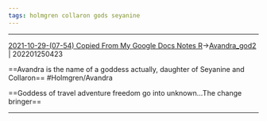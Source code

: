 ```yaml
---
tags: holmgren collaron gods seyanine
---
```


***
[2021-10-29-(07-54) Copied From My Google Docs Notes R](../../sessions/notes_brian/2021-10-29-(07-54)%20Copied%20From%20My%20Google%20Docs%20Notes%20R.md)->[Avandra_god2](Insights/Attach/Avandra_god2.md) | 202201250423

==Avandra is the name of a goddess actually, daughter of Seyanine and Collaron== #Holmgren/Avandra

==Goddess of travel adventure freedom go into unknown…The change bringer==

***


